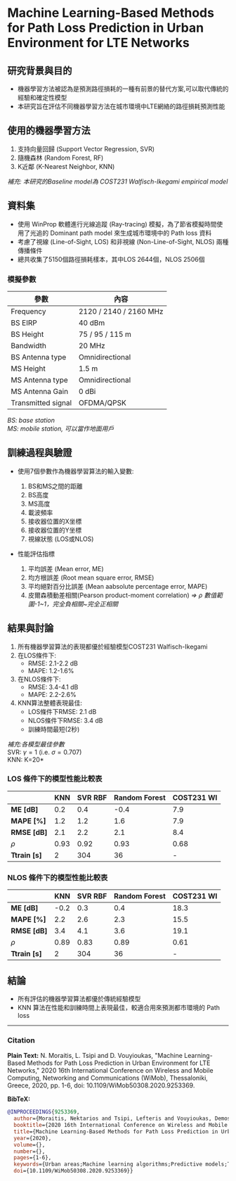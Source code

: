 # Machine Learning-Based Methods for Path Loss Prediction in Urban Environment for LTE Networks

## 研究背景與目的

- 機器學習方法被認為是預測路徑損耗的一種有前景的替代方案,可以取代傳統的經驗和確定性模型
- 本研究旨在評估不同機器學習方法在城市環境中LTE網絡的路徑損耗預測性能

## 使用的機器學習方法

1. 支持向量回歸 (Support Vector Regression, SVR)
2. 隨機森林 (Random Forest, RF)  
3. K近鄰 (K-Nearest Neighbor, KNN)
   
*補充: 本研究的Baseline model為 COST231 Walfisch-Ikegami empirical model*

## 資料集

- 使用 WinProp 軟體進行光線追蹤 (Ray-tracing) 模擬，為了節省模擬時間使用了光追的 Dominant path model 來生成城市環境中的 Path loss 資料
- 考慮了視線 (Line-of-Sight, LOS) 和非視線 (Non-Line-of-Sight, NLOS) 兩種傳播條件
- 總共收集了5150個路徑損耗樣本，其中LOS 2644個，NLOS 2506個
### 模擬參數
| 參數                | 內容                         |
|---------------------|------------------------------|
| Frequency           | 2120 / 2140 / 2160 MHz       |
| BS EIRP             | 40 dBm                       |
| BS Height   | 75 / 95 / 115 m              |
| Bandwidth           | 20 MHz                       |
| BS Antenna type     | Omnidirectional              |
| MS Height           | 1.5 m                        |
| MS Antenna type     | Omnidirectional              |
| MS Antenna Gain     | 0 dBi                        |
| Transmitted signal  | OFDMA/QPSK                   |

*BS: base station*<br>
*MS: mobile station, 可以當作地面用戶*

## 訓練過程與驗證

- 使用7個參數作為機器學習算法的輸入變數:
  1. BS和MS之間的距離
  2. BS高度
  3. MS高度
  4. 載波頻率
  5. 接收器位置的X坐標 
  6. 接收器位置的Y坐標
  7. 視線狀態 (LOS或NLOS)


- 性能評估指標
  1. 平均誤差 (Mean error, ME) 
  2. 均方根誤差 (Root mean square error, RMSE)
  3. 平均絕對百分比誤差 (Mean aabsolute percentage error, MAPE)
  4. 皮爾森積動差相關(Pearson product-moment correlation)
  *=>* $\rho$ *數值範圍-1\~1，完全負相關\~完全正相關*

## 結果與討論

1. 所有機器學習算法的表現都優於經驗模型COST231 Walfisch-Ikegami
2. 在LOS條件下:
   - RMSE: 2.1-2.2 dB
   - MAPE: 1.2-1.6%
3. 在NLOS條件下:
   - RMSE: 3.4-4.1 dB
   - MAPE: 2.2-2.6%
4. KNN算法整體表現最佳:
   - LOS條件下RMSE: 2.1 dB
   - NLOS條件下RMSE: 3.4 dB
   - 訓練時間最短(2秒)

*補充:各模型最佳參數*<br>
SVR: $\gamma = 1$ (i.e. $\sigma = 0.707$)<br>
KNN: K=20*
### LOS 條件下的模型性能比較表

|                    | KNN| SVR RBF | Random Forest | COST231 WI  |
|-------------------------|-----------|---------------|---------------------|------------------|
| **ME [dB]**             | 0.2       | 0.4           | -0.4                | 7.9              |
| **MAPE [%]**            | 1.2       | 1.2           | 1.6                 | 7.9              |
| **RMSE [dB]**           | 2.1       | 2.2           | 2.1                 | 8.4              |
| $\rho$          | 0.93      | 0.92          | 0.93                | 0.68             |
| **Ttrain [s]**          | 2         | 304           | 36                  | -                |

### NLOS 條件下的模型性能比較表

|                    | KNN | SVR RBF | Random Forest | COST231 WI |
|-------------------------|------------|----------------|----------------------|-------------------|
| **ME [dB]**             | -0.2       | 0.3            | 0.4                  | 18.3              |
| **MAPE [%]**            | 2.2        | 2.6            | 2.3                  | 15.5              |
| **RMSE [dB]**           | 3.4        | 4.1            | 3.6                  | 19.1              |
| $\rho$              | 0.89       | 0.83           | 0.89                 | 0.61              |
| **Ttrain [s]**          | 2         | 304              | 36                    | -                 |


## 結論

- 所有評估的機器學習算法都優於傳統經驗模型
- KNN 算法在性能和訓練時間上表現最佳，較適合用來預測都市環境的 Path loss


---
### Citation

**Plain Text:**
N. Moraitis, L. Tsipi and D. Vouyioukas, "Machine Learning-Based Methods for Path Loss Prediction in Urban Environment for LTE Networks," 2020 16th International Conference on Wireless and Mobile Computing, Networking and Communications (WiMob), Thessaloniki, Greece, 2020, pp. 1-6, doi: 10.1109/WiMob50308.2020.9253369. 



**BibTeX:**
```bibtex
@INPROCEEDINGS{9253369,
  author={Moraitis, Nektarios and Tsipi, Lefteris and Vouyioukas, Demosthenes},
  booktitle={2020 16th International Conference on Wireless and Mobile Computing, Networking and Communications (WiMob)}, 
  title={Machine Learning-Based Methods for Path Loss Prediction in Urban Environment for LTE Networks}, 
  year={2020},
  volume={},
  number={},
  pages={1-6},
  keywords={Urban areas;Machine learning algorithms;Predictive models;Training;Long Term Evolution;Machine learning;Computational modeling;3D simulation;Long Term Evolution (LTE);machine learning;path loss prediction;urban environment},
  doi={10.1109/WiMob50308.2020.9253369}}

```
